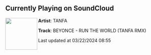 ## Currently Playing on SoundCloud

[<img align="left" width="100" src="https://i1.sndcdn.com/artworks-9CXHTnAogO8lg7td-stpOwQ-t500x500.jpg">](https://soundcloud.com/tanfa/beyonce-run-the-world-rmx?in=saxurn/sets/drip-1)

**Artist**: TANFA 

**Track**: BEYONCE - RUN THE WORLD (TANFA RMX)

Last updated at 03/22/2024 08:55
